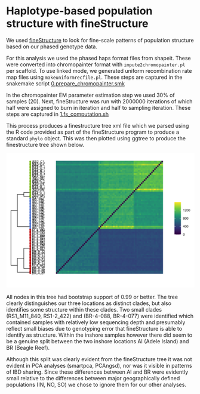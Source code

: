 Haplotype-based population structure with fineStructure
================

We used
[fineStructure](https://people.maths.bris.ac.uk/~madjl/finestructure/finestructure_info.html)
to look for fine-scale patterns of population structure based on our
phased genotype data.

For this analysis we used the phased haps format files from shapeit.
These were converted into chromopainter format with
`impute2chromopainter.pl` per scaffold. To use linked mode, we generated
uniform recombination rate map files using `makeuniformrecfile.pl`.
These steps are captured in the snakemake script
[0.prepare_chromopainter.smk](data/hpc/fineStructure/0.prepare_chromopainter.smk)

In the chromopainter EM parameter estimation step we used 30% of samples
(20). Next, fineStructure was run with 2000000 iterations of which half
were assigned to burn in iteration and half to sampling iteration. These
steps are captured in
[1.fs_computation.sh](data/hpc/fineStructure/1.fs_computation.sh)

This process produces a finestructure tree xml file which we parsed
using the R code provided as part of the fineStructure program to
produce a standard `phylo` object. This was then plotted using ggtree to
produce the finestructure tree shown below.

<img src="x20.finestructure_files/figure-gfm/unnamed-chunk-3-1.png" width="672" />

All nodes in this tree had bootstrap support of 0.99 or better. The tree
clearly distinguishes our three locations as distinct clades, but also
identifies some structure within these clades. Two small clades
(RS1_M11_840, RS1-2_422) and (BR-4-088, BR-4-077) were identified which
contained samples with relatively low sequencing depth and presumably
reflect small biases due to genotyping error that fineStructure is able
to identify as structure. Within the inshore samples however there did
seem to be a genuine split between the two inshore locations AI (Adele
Island) and BR (Beagle Reef).

Although this split was clearly evident from the fineStructure tree it
was not evident in PCA analyses (smartpca, PCAngsd), nor was it visible
in patterns of IBD sharing. Since these differences between AI and BR
were evidently small relative to the differences between major
geographically defined populations (IN, NO, SO) we chose to ignore them
for our other analyses.
